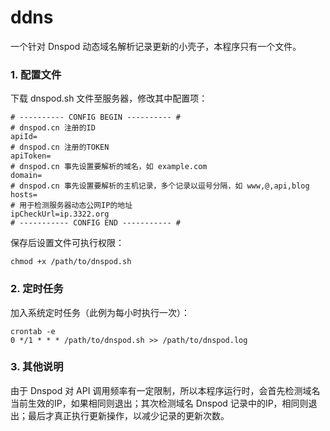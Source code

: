 # ddns
一个针对 Dnspod 动态域名解析记录更新的小壳子，本程序只有一个文件。

### 1. 配置文件
下载 dnspod.sh 文件至服务器，修改其中配置项：

```
# ---------- CONFIG BEGIN ---------- #
# dnspod.cn 注册的ID
apiId=
# dnspod.cn 注册的TOKEN
apiToken=
# dnspod.cn 事先设置要解析的域名，如 example.com
domain=
# dnspod.cn 事先设置要解析的主机记录，多个记录以逗号分隔，如 www,@,api,blog
hosts=
# 用于检测服务器动态公网IP的地址
ipCheckUrl=ip.3322.org
# ----------- CONFIG END ----------- #
```
保存后设置文件可执行权限：
```
chmod +x /path/to/dnspod.sh
```

### 2. 定时任务
加入系统定时任务（此例为每小时执行一次）：
```
crontab -e
0 */1 * * * /path/to/dnspod.sh >> /path/to/dnspod.log
```

### 3. 其他说明
由于 Dnspod 对 API 调用频率有一定限制，所以本程序运行时，会首先检测域名当前生效的IP，如果相同则退出；其次检测域名 Dnspod 记录中的IP，相同则退出；最后才真正执行更新操作，以减少记录的更新次数。
